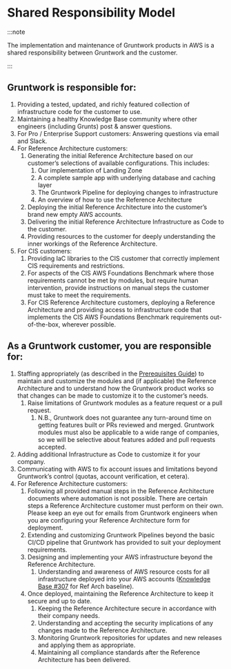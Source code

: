 # Shared Responsibility Model

:::note

The implementation and maintenance of Gruntwork products in AWS is a shared responsibility between Gruntwork and the customer.

:::

## Gruntwork is responsible for:

1. Providing a tested, updated, and richly featured collection of infrastructure code for the customer to use.
1. Maintaining a healthy Knowledge Base community where other engineers (including Grunts) post & answer questions.
1. For Pro / Enterprise Support customers: Answering questions via email and Slack.
1. For Reference Architecture customers:
    1. Generating the initial Reference Architecture based on our customer’s selections of available configurations. This includes:
        1. Our implementation of Landing Zone
        1. A complete sample app with underlying database and caching layer
        1. The Gruntwork Pipeline for deploying changes to infrastructure
        1. An overview of how to use the Reference Architecture
    1. Deploying the initial Reference Architecture into the customer’s brand new empty AWS accounts.
    1. Delivering the initial Reference Architecture Infrastructure as Code to the customer.
    1. Providing resources to the customer for deeply understanding the inner workings of the Reference Architecture.
1. For CIS customers:
    1. Providing IaC libraries to the CIS customer that correctly implement CIS requirements and restrictions.
    1. For aspects of the CIS AWS Foundations Benchmark where those requirements cannot be met by modules, but require human intervention, provide instructions on manual steps the customer must take to meet the requirements.
    1. For CIS Reference Architecture customers, deploying a Reference Architecture and providing access to infrastructure code that implements the CIS AWS Foundations Benchmark requirements out-of-the-box, wherever possible.

## As a Gruntwork customer, you are responsible for:

1. Staffing appropriately (as described in the [Prerequisites Guide](/intro/overview/reference-architecture-prerequisites-guide/)) to maintain and customize the modules and (if applicable) the Reference Architecture and to understand how the Gruntwork product works so that changes can be made to customize it to the customer’s needs.
    1. Raise limitations of Gruntwork modules as a feature request or a pull request.
        1. N.B., Gruntwork does not guarantee any turn-around time on getting features built or PRs reviewed and merged. Gruntwork modules must also be applicable to a wide range of companies, so we will be selective about features added and pull requests accepted.
1. Adding additional Infrastructure as Code to customize it for your company.
1. Communicating with AWS to fix account issues and limitations beyond Gruntwork’s control (quotas, account verification, et cetera).
1. For Reference Architecture customers:
    1. Following all provided manual steps in the Reference Architecture documents where automation is not possible. There are certain steps a Reference Architecture customer must perform on their own. Please keep an eye out for emails from Gruntwork engineers when you are configuring your Reference Architecture form for 
    deployment. 
    1. Extending and customizing Gruntwork Pipelines beyond the basic CI/CD pipeline that Gruntwork has provided to suit your deployment requirements.
    1. Designing and implementing your AWS infrastructure beyond the Reference Architecture.
        1. Understanding and awareness of AWS resource costs for all infrastructure deployed into your AWS accounts ([Knowledge Base #307](https://github.com/gruntwork-io/knowledge-base/discussions/307) for Ref Arch baseline).
    1. Once deployed, maintaining the Reference Architecture to keep it secure and up to date.
        1. Keeping the Reference Architecture secure in accordance with their company needs.
        1. Understanding and accepting the security implications of any changes made to the Reference Architecture.
        1. Monitoring Gruntwork repositories for updates and new releases and applying them as appropriate.
        1. Maintaining all compliance standards after the Reference Architecture has been delivered.
